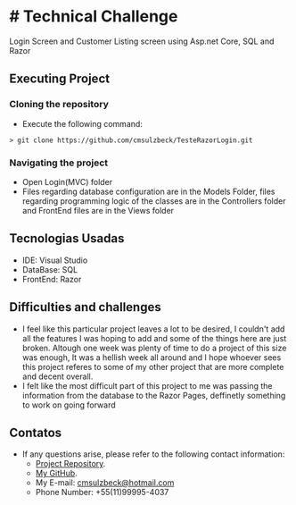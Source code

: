 # # Technical Challenge

Login Screen and Customer Listing screen using Asp.net Core, SQL and Razor

## Executing Project

### Cloning the repository
- Execute the following command: 
```console
> git clone https://github.com/cmsulzbeck/TesteRazorLogin.git
```

### Navigating the project
- Open Login(MVC) folder
- Files regarding database configuration are in the Models Folder, files regarding programming logic of the classes are in the Controllers folder and FrontEnd files are in the Views folder

## Tecnologias Usadas
- IDE: Visual Studio
- DataBase: SQL
- FrontEnd: Razor 

## Difficulties and challenges
- I feel like this particular project leaves a lot to be desired, I couldn't add all the features I was hoping to add and some of the things here are just broken. Altough one week was plenty of time to do a
project of this size was enough, It was a hellish week all around and I hope whoever sees this project referes to some of my other project that are more complete and decent overall.
- I felt like the most difficult part of this project to me was passing the information from the database to the Razor Pages, deffinetly something to work on going forward

## Contatos
- If any questions arise, please refer to the following contact information:
  - [Project Repository](https://github.com/cmsulzbeck/TesteRazorLogin.git).
  - [My GitHub](https://github.com/cmsulzbeck).
  - My E-mail: cmsulzbeck@hotmail.com
  - Phone Number: +55(11)99995-4037
